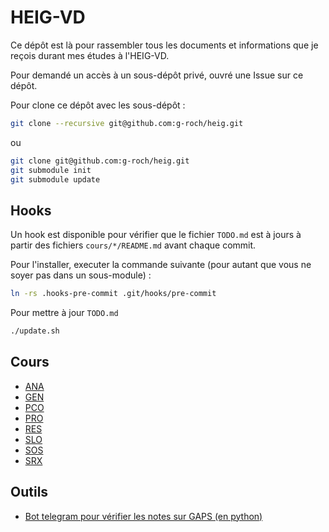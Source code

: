 # HEIG-VD

Ce dépôt est là pour rassembler tous les documents et informations que je reçois durant mes études à l'HEIG-VD.

Pour demandé un accès à un sous-dépôt privé, ouvré une Issue sur ce dépôt.

Pour clone ce dépôt avec les sous-dépôt : 

```bash
git clone --recursive git@github.com:g-roch/heig.git
```

ou

```bash
git clone git@github.com:g-roch/heig.git
git submodule init
git submodule update
```

## Hooks

Un hook est disponible pour vérifier que le fichier `TODO.md` est à jours à partir des fichiers `cours/*/README.md` avant chaque commit.

Pour l'installer, executer la commande suivante (pour autant que vous ne soyer pas dans un sous-module) :

```bash
ln -rs .hooks-pre-commit .git/hooks/pre-commit
```

Pour mettre à jour `TODO.md`

```bash
./update.sh
```

## Cours

- [ANA](cours/ana/README.md)
- [GEN](cours/gen/README.md)
- [PCO](cours/pco/README.md)
- [PRO](cours/pro/README.md)
- [RES](cours/res/README.md)
- [SLO](cours/slo/README.md)
- [SOS](cours/sos/README.md)
- [SRX](cours/srx/README.md)

## Outils

- [Bot telegram pour vérifier les notes sur GAPS (en python)](tools/bot/)
